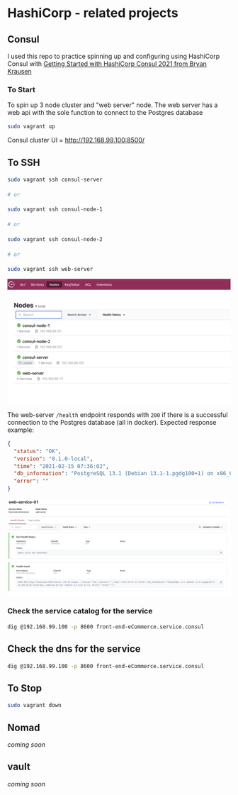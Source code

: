 # HashiCorp - related projects

## Consul

I used this repo to practice spinning up and configuring using HashiCorp Consul with [Getting Started with HashiCorp Consul 2021 from Bryan Krausen](https://www.udemy.com/course/hashicorp-consul/?referralCode=6506321DC305903E7BFA)

### To Start

To spin up 3 node cluster and "web server" node.
The web server has a web api with the sole function to connect to the Postgres database

```bash
sudo vagrant up
```

Consul cluster UI = http://192.168.99.100:8500/

## To SSH

``` bash
sudo vagrant ssh consul-server

# or

sudo vagrant ssh consul-node-1

# or 

sudo vagrant ssh consul-node-2

# or 

sudo vagrant ssh web-server
```

![consul](./images/consul.png)

The web-server `/health` endpoint responds with `200` if there is a successful connection to the Postgres database (all in docker). 
Expected response example:

```json
{
  "status": "OK",
  "version": "0.1.0-local",
  "time": "2021-02-15 07:36:02",
  "db_information": "PostgreSQL 13.1 (Debian 13.1-1.pgdg100+1) on x86_64-pc-linux-gnu, compiled by gcc (Debian 8.3.0-6) 8.3.0, 64-bit",
  "error": ""
}
```

![front-end-eCommerce](./images/healthcheck.png)

### Check the service catalog for the service

```bash
dig @192.168.99.100 -p 8600 front-end-eCommerce.service.consul
```

## Check the dns for the service

```bash
dig @192.168.99.100 -p 8600 front-end-eCommerce.service.consul
```

## To Stop

```bash
sudo vagrant down
```

## Nomad

_coming soon_

## vault

_coming soon_